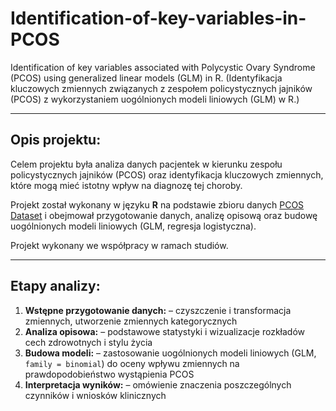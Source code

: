 # Identification-of-key-variables-in-PCOS
Identification of key variables associated with Polycystic Ovary Syndrome (PCOS) using generalized linear models (GLM) in R. (Identyfikacja kluczowych zmiennych związanych z zespołem policystycznych jajników (PCOS) z wykorzystaniem uogólnionych modeli liniowych (GLM) w R.)

---

## Opis projektu:
Celem projektu była analiza danych pacjentek w kierunku zespołu policystycznych jajników (PCOS) oraz 
identyfikacja kluczowych zmiennych, które mogą mieć istotny wpływ na diagnozę tej choroby.  

Projekt został wykonany w języku **R** na podstawie zbioru danych [PCOS Dataset](https://www.kaggle.com/datasets) i obejmował przygotowanie danych, analizę opisową oraz budowę uogólnionych modeli liniowych (GLM, regresja logistyczna).  

Projekt wykonany we współpracy w ramach studiów.

---

## Etapy analizy:
1. **Wstępne przygotowanie danych:**
   – czyszczenie i transformacja zmiennych, utworzenie zmiennych kategorycznych
2. **Analiza opisowa:**
   – podstawowe statystyki i wizualizacje rozkładów cech zdrowotnych i stylu życia
3. **Budowa modeli:**
   – zastosowanie uogólnionych modeli liniowych (GLM, `family = binomial`) do oceny wpływu zmiennych na prawdopodobieństwo wystąpienia PCOS 
4. **Interpretacja wyników:**
   – omówienie znaczenia poszczególnych czynników i wniosków klinicznych
